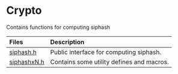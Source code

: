 # Crypto

Contains functions for computing siphash

| Files                                  | Description                              |
|:---------------------------------------|:-----------------------------------------|
| [siphash.h](siphash.h)                 | Public interface for computing siphash.  |
| [siphashxN.h](siphashxN.h)             | Contains some utility defines and macros.|
